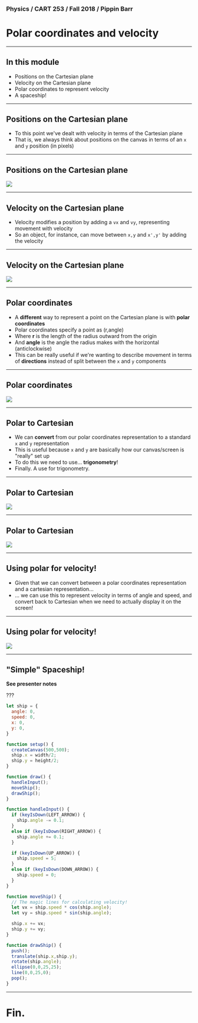 ### Physics / CART 253 / Fall 2018 / Pippin Barr

# Polar coordinates and velocity

---

## In this module

- Positions on the Cartesian plane
- Velocity on the Cartesian plane
- Polar coordinates to represent velocity
- A spaceship!

---

## Positions on the Cartesian plane

- To this point we've dealt with velocity in terms of the Cartesian plane
- That is, we always think about positions on the canvas in terms of an `x` and `y` position (in pixels)

---

## Positions on the Cartesian plane

![](images/cartesian-positions.png)

---

## Velocity on the Cartesian plane

- Velocity modifies a position by adding a `vx` and `vy`, representing movement with velocity
- So an object, for instance, can move between `x,y` and `x',y'` by adding the velocity

---

## Velocity on the Cartesian plane

![](images/cartesian-velocity.png)

---

## Polar coordinates

- A __different__ way to represent a point on the Cartesian plane is with __polar coordinates__
- Polar coordinates specify a point as (r,angle)
- Where __r__ is the length of the radius outward from the origin
- And __angle__ is the angle the radius makes with the horizontal (anticlockwise)
- This can be really useful if we're wanting to describe movement in terms of __directions__ instead of split between the `x` and `y` components

---

## Polar coordinates

![](images/polar-coordinates.png)

---

## Polar to Cartesian

- We can __convert__ from our polar coordinates representation to a standard `x` and `y` representation
- This is useful because `x` and `y` are basically how our canvas/screen is "really" set up
- To do this we need to use... __trigonometry__!
- Finally. A use for trigonometry.

---

## Polar to Cartesian

![](images/polar-to-cartesian-part-1.png)

---

## Polar to Cartesian

![](images/polar-to-cartesian-part-2.png)

---

## Using polar for velocity!

- Given that we can convert between a polar coordinates representation and a cartesian representation...
- ... we can use this to represent velocity in terms of angle and speed, and convert back to Cartesian when we need to actually display it on the screen!

---

## Using polar for velocity!

![](images/polar-velocity.png)

---

## "Simple" Spaceship!

__See presenter notes__

???

```javascript
let ship = {
  angle: 0,
  speed: 0,
  x: 0,
  y: 0,
}

function setup() {
  createCanvas(500,500);
  ship.x = width/2;
  ship.y = height/2;
}

function draw() {
  handleInput();
  moveShip();
  drawShip();
}

function handleInput() {
  if (keyIsDown(LEFT_ARROW)) {
    ship.angle -= 0.1;
  }
  else if (keyIsDown(RIGHT_ARROW)) {
    ship.angle += 0.1;
  }

  if (keyIsDown(UP_ARROW)) {
    ship.speed = 5;
  }
  else if (keyIsDown(DOWN_ARROW)) {
    ship.speed = 0;
  }
}

function moveShip() {
  // The magic lines for calculating velocity!
  let vx = ship.speed * cos(ship.angle);
  let vy = ship.speed * sin(ship.angle);

  ship.x += vx;
  ship.y += vy;
}

function drawShip() {
  push();
  translate(ship.x,ship.y);
  rotate(ship.angle);
  ellipse(0,0,25,25);
  line(0,0,25,0);
  pop();
}
```

---

# Fin.
